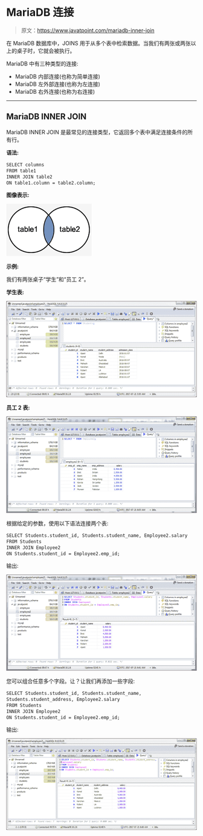 # MariaDB 连接

> 原文：<https://www.javatpoint.com/mariadb-inner-join>

在 MariaDB 数据库中，JOINS 用于从多个表中检索数据。当我们有两张或两张以上的桌子时，它就会被执行。

MariaDB 中有三种类型的连接:

*   MariaDB 内部连接(也称为简单连接)
*   MariaDB 左外部连接(也称为左连接)
*   MariaDB 右外连接(也称为右连接)

* * *

## MariaDB INNER JOIN

MariaDB INNER JOIN 是最常见的连接类型，它返回多个表中满足连接条件的所有行。

**语法:**

```
SELECT columns
FROM table1 
INNER JOIN table2
ON table1.column = table2.column;

```

**图像表示:**

![MariaDB Join 1](img/d27d9faafbb735b8801f5f39de02c142.png)

**示例:**

我们有两张桌子“学生”和“员工 2”。

**学生表:**

![MariaDB Join 2](img/8b8b2cbf25fb2dfd6e9c428696bf6ac4.png)

**员工 2 表:**

![MariaDB Join 3](img/2764f9d660bf826653c43f8974c84c5e.png)

根据给定的参数，使用以下语法连接两个表:

```
SELECT Students.student_id, Students.student_name, Employee2.salary
FROM Students 
INNER JOIN Employee2
ON Students.student_id = Employee2.emp_id; 

```

输出:

![MariaDB Join 4](img/34c933b3f011ceb6503f75e9f50045b2.png)

您可以组合任意多个字段。让？让我们再添加一些字段:

```
SELECT Students.student_id, Students.student_name, Students.student_address, Employee2.salary
FROM Students 
INNER JOIN Employee2
ON Students.student_id = Employee2.emp_id; 

```

输出:

![MariaDB Join 5](img/0e9b421aa56b3bdcaa10bac9f4bf3318.png)